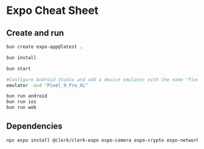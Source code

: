 # Expo Cheat Sheet

## Create and run

```bash
bun create expo-app@latest .

bun install

bun start

#Configure Android Studio and add a device emulator eith the name "Pixel 9 Pro XL" and ADB
emulator -avd "Pixel_9_Pro_XL"

bun run android
bun run ios
bun run web
```

## Dependencies

```bash
npx expo install @clerk/clerk-expo expo-camera expo-crypto expo-network expo-secure-store expo-sqlite react-native-qrcode-svg react-native-svg reconnecting-websocket tinybase
```


